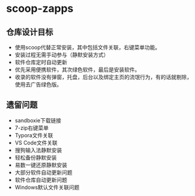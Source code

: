 # scoop-zapps

## 仓库设计目标

- 使用scoop代替正常安装，其中包括文件关联，右键菜单功能。
- 安装过程无需手动参与（静默安装方式）
- 软件仓库定时自动更新
- 优先采用便携软件，其次绿色软件，最后是安装软件。
- 收录的软件没有弹窗，托盘，后台以及绑定主页的流氓行为，有的话就剔除，使用去广告绿色版。

## 遗留问题

- sandboxie下载链接
- 7-zip右键菜单
- Typora文件关联
- VS Code文件关联
- 搜狗输入法静默安装
- 轻松备份静默安装
- 易数一键还原静默安装
- 大部分软件自动更新问题
- 软件仓库自动更新问题
- Windows默认文件关联问题
